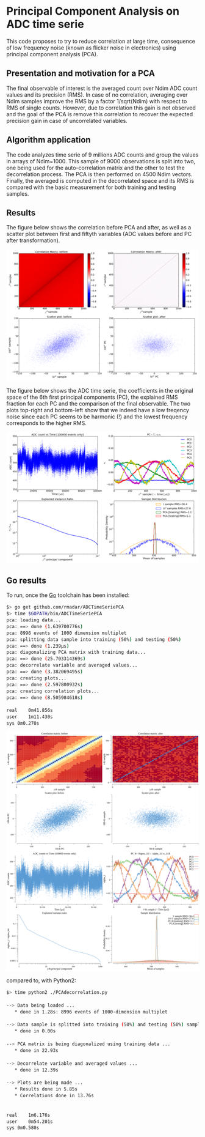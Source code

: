 # Principal Component Analysis on ADC time serie

This code proposes to try to reduce correlation at large time, consequence of low frequency noise (known as flicker 
noise in electronics) using principal component analysis (PCA). 

## Presentation and motivation for a PCA
The final observable of interest is the averaged count over Ndim ADC count values and its precision (RMS). In case of no
correlation, averaging over Ndim samples improve the RMS by a factor 1/sqrt(Ndim) with respect to RMS of single counts. 
However, due to correlation this gain is not observed and the goal of the PCA is remove this correlation to recover the
expected precision gain in case of uncorrelated variables.

## Algorithm application

The code analyzes time serie of 9 millions ADC counts and group the values in arrays of Ndim=1000. This sample
of 9000 observations is split into two, one being used for the auto-correlation matrix and the other to
test the decorrelation process. The PCA is then performed on 4500 Ndim vectors. Finally, the averaged is computed in 
the decorrelated space and its RMS is compared with the basic measurement for both training and testing samples.

## Results
The figure below shows the correlation before PCA and after, as well as a scatter plot between first and fiftyth variables
(ADC values before and PC after transformation).

![PCA decorrelation](https://github.com/rmadar/ADCTimeSeriePCA/blob/master/Correlations.png)

The figure below shows the ADC time serie, the coefficients in the original space of the 6th first principal components (PC), 
the explained RMS fraction for each PC and the comparison of the final observable. The two plots top-right and bottom-left 
show that we indeed have a low freqency noise since each PC seems to be harmonic (!) and the lowest frequency 
corresponds to the higher RMS.

![PCA result](https://github.com/rmadar/ADCTimeSeriePCA/blob/master/Results.png)

## Go results

To run, once the [Go](https://golang.org/doc/install) toolchain has been installed:

```sh
$> go get github.com/rmadar/ADCTimeSeriePCA
$> time $GOPATH/bin/ADCTimeSeriePCA
pca: loading data...
pca: ==> done (1.639700776s)
pca: 8996 events of 1000 dimension multiplet
pca: splitting data sample into training (50%) and testing (50%)
pca: ==> done (1.239µs)
pca: diagonalizing PCA matrix with training data...
pca: ==> done (25.703314369s)
pca: decorrelate variable and averaged values...
pca: ==> done (3.382069495s)
pca: creating plots...
pca: ==> done (2.597800932s)
pca: creating correlation plots...
pca: ==> done (8.505984618s)

real	0m41.856s
user	1m11.430s
sys	0m0.270s
```

![Go PCA decorrelation](https://github.com/rmadar/ADCTimeSeriePCA/blob/master/go-correlations.png)
![Go PCA result](https://github.com/rmadar/ADCTimeSeriePCA/blob/master/go-results.png)



compared to, with Python2:
```sh
$> time python2 ./PCAdecorrelation.py

--> Data being loaded ...
   * done in 1.28s: 8996 events of 1000-dimension multiplet

--> Data sample is splitted into training (50%) and testing (50%) samples ...
   * done in 0.00s

--> PCA matrix is being diagonalized using training data ...
   * done in 22.93s

--> Decorrelate variable and averaged values ...
   * done in 12.39s

--> Plots are being made ...
   * Results done in 5.85s
   * Correlations done in 13.76s


real	1m6.176s
user	0m54.201s
sys	0m0.580s
```
